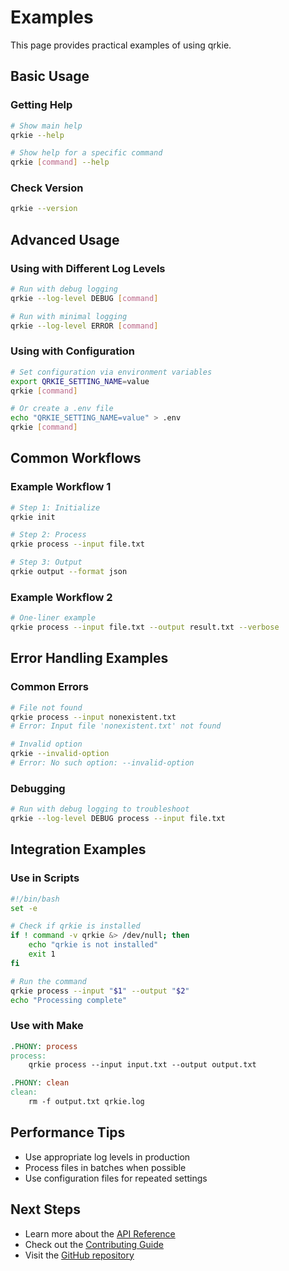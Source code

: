 # Examples

This page provides practical examples of using qrkie.

## Basic Usage

### Getting Help

```bash
# Show main help
qrkie --help

# Show help for a specific command
qrkie [command] --help
```

### Check Version

```bash
qrkie --version
```

## Advanced Usage

### Using with Different Log Levels

```bash
# Run with debug logging
qrkie --log-level DEBUG [command]

# Run with minimal logging
qrkie --log-level ERROR [command]
```

### Using with Configuration

```bash
# Set configuration via environment variables
export QRKIE_SETTING_NAME=value
qrkie [command]

# Or create a .env file
echo "QRKIE_SETTING_NAME=value" > .env
qrkie [command]
```
## Common Workflows

### Example Workflow 1

```bash
# Step 1: Initialize
qrkie init

# Step 2: Process
qrkie process --input file.txt

# Step 3: Output
qrkie output --format json
```

### Example Workflow 2

```bash
# One-liner example
qrkie process --input file.txt --output result.txt --verbose
```

## Error Handling Examples

### Common Errors

```bash
# File not found
qrkie process --input nonexistent.txt
# Error: Input file 'nonexistent.txt' not found

# Invalid option
qrkie --invalid-option
# Error: No such option: --invalid-option
```

### Debugging

```bash
# Run with debug logging to troubleshoot
qrkie --log-level DEBUG process --input file.txt
```

## Integration Examples

### Use in Scripts

```bash
#!/bin/bash
set -e

# Check if qrkie is installed
if ! command -v qrkie &> /dev/null; then
    echo "qrkie is not installed"
    exit 1
fi

# Run the command
qrkie process --input "$1" --output "$2"
echo "Processing complete"
```

### Use with Make

```makefile
.PHONY: process
process:
	qrkie process --input input.txt --output output.txt

.PHONY: clean
clean:
	rm -f output.txt qrkie.log
```

## Performance Tips

- Use appropriate log levels in production
- Process files in batches when possible
- Use configuration files for repeated settings

## Next Steps

- Learn more about the [API Reference](../reference/)
- Check out the [Contributing Guide](../contributing.md)
- Visit the [GitHub repository](https://github.com/JnyJny/qrkie)